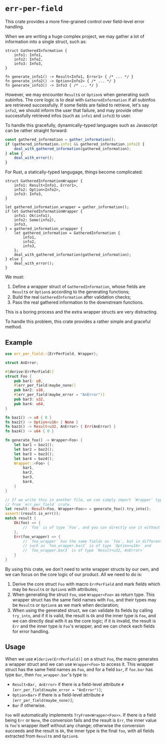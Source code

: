 # `err-per-field`

This crate provides a more fine-grained control over field-level error handling.

When we are writing a huge complex project, we may gather a lot of information into a single struct, such as:

```rust,ignore
struct GatheredInformation {
    info1: Info1,
    info2: Info2,
    info3: Info3,
}

fn generate_info1() -> Result<Info1, Error1> { /* ... */ }
fn generate_info2() -> Option<Info2> { /* ... */ }
fn generate_info3() -> Info3 { /* ... */ }
```

However, we may encounter `Result`s or `Option`s when generating such subinfos. The core logic is to deal with `GatheredInformation` if all subinfos are retrieved successfully. If some fields are failed to retrieve, let's say `info2`, we should inform the user that failure, and may provide other successfully retrieved infos (such as `info1` and `info3`) to user.

To handle this gracefully, dynamically-typed languages such as Javascript can be rather straight forward:

```javascript
const gathered_information = gather_information();
if (gathered_information.info1 && gathered_information.info2) {
    deal_with_gathered_information(gathered_information);
} else {
    deal_with_error();
}
```

For Rust, a statically-typed langugage, things become complicated:

```rust,ignore
struct GatheredInformationWrapper {
    info1: Result<Info1, Error1>,
    info2: Option<Info2>,
    info3: Info3,
}

let gathered_information_wrapper = gather_information();
if let GatheredInformationWrapper {
    info1: Ok(info1),
    info2: Some(info2),
    info3,
} = gathered_information_wrappper {
    let gathered_information = GatheredInformation {
        info1,
        info2,
        info3,
    };
    deal_with_gathered_information(gathered_information);
} else {
    deal_with_error();
}
```

We must:

1. Define a wrapper struct of `GatheredInformation`, whose fields are `Result`s or `Option`s according to the generating functions;
2. Build the real `GatheredInformation` after validation checks;
3. Pass the real gathered information to the downstream functions.

This is a boring process and the extra wrapper structs are very distracting.

To handle this problem, this crate provides a rather simple and graceful method.

## Example

```rust
use err_per_field::{ErrPerField, Wrapper};

struct AnError;

#[derive(ErrPerField)]
struct Foo {
    pub bar1: u8,
    #[err_per_field(maybe_none)]
    pub bar2: u16,
    #[err_per_field(maybe_error = "AnError")]
    pub bar3: u32,
    pub bar4: u64,
}

fn baz1() -> u8 { 0 }
fn baz2() -> Option<u16> { None }
fn baz3() -> Result<u32, AnError> { Err(AnError) }
fn baz4() -> u64 { 0 }

fn generate_foo() -> Wrapper<Foo> {
    let bar1 = baz1();
    let bar2 = baz2();
    let bar3 = baz3();
    let bar4 = baz4();
    Wrapper::<Foo> {
        bar1,
        bar2,
        bar3,
        bar4,
    }
}

// If we write this in another file, we can simply import `Wrapper` type
// from `err_per_field` crate.
let result: Result<Foo, Wrapper<Foo>> = generate_foo().try_into();
assert!(result.is_err());
match result {
    Ok(foo) => {
        // `foo` is of type `Foo`, and you can directly use it without any worries
    },
    Err(foo_wrapper) => {
        // `foo_wrapper` has the same fields as `foo`, but in different types,
        // such as `foo_wrapper.bar2` is of type `Option<u16>` and
        // `foo_wrapper.bar3` is of type `Result<u32, AnError>`
    }
}
```

By using this crate, we don't need to write wrapper structs by our own, and we can focus on the core logic of our product. All we need to do is:

1. Derive the core struct `Foo` with macro `ErrPerField` and mark fields which may be `Result`s or `Option`s with attributes;
2. When generating the struct `Foo`, use `Wrapper<Foo>` as return type. This wrapper struct has the same field names with `Foo`, and their types may be `Result`s or `Option`s as we mark when declaration;
3. When using the generated struct, we can validate its fields by calling `try_into`, and if it is valid, the result is `Ok` and the inner type is `Foo`, and we can directly deal with it as the core logic; if it is invalid, the result is `Err` and the inner type is `Foo`'s wrapper, and we can check each fields for error handling.

## Usage

When we use `#[derive(ErrPerField)]` on a struct `Foo`, the macro generates a wrapper struct and we can use `Wrapper<Foo>` to access it. This wrapper struct has the same field names as `Foo`, and for a field `bar`, if `foo.bar` has type `Bar`, then `foo_wrapper.bar`'s type is:

* `Result<Bar, AnError>` if there is a field-level attribute `#[err_per_field(maybe_error = "AnError")]`;
* `Option<Bar>` if there is a field-level attribute `#[err_per_field(maybe_none)]`;
* `Bar` if otherwise.

`Foo` will automatically implements `TryFrom<Wrapper<Foo>>`. If there is a field being `Err` or `None`, the conversion fails and the result is `Err`, the inner value is `foo`'s wrapper itself without any change; otherwise the conversion succeeds and the result is `Ok`, the inner type is the final `foo`, with all fields extracted from `Result`s and `Option`s.
